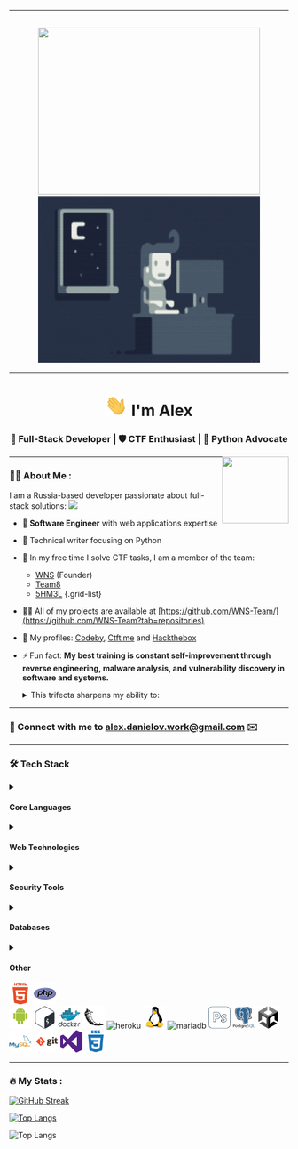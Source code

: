 <!-- center code math uml theme:white -->

---

<div align="center">
  <img src="https://komarev.com/ghpvc/?username=WNS-Team&style=flat-square&color=blue" alt=""/> 
  <div align="center"> 
    <img src="https://media.giphy.com/media/vzO0Vc8b2VBLi/giphy.gif" width="400" height="300"/>
    <img src="https://raw.githubusercontent.com/AVS1508/AVS1508/master/assets/Night-Coding.gif" width="400" height="300"/> 
  </div>  
</div>

---

<h1 align="center">
  <img src="https://raw.githubusercontent.com/ABSphreak/ABSphreak/master/gifs/Hi.gif" width="40"> 
  I'm Alex
</h1>

<h3 align="center">🔧 Full-Stack Developer | 🛡️ CTF Enthusiast | 🐍 Python Advocate</h3>

<img align="right" src="https://media.giphy.com/media/ukMiDlCmdv2og/giphy.gif" width="120" height="120">

---

### :man_technologist: About Me :
I am a Russia-based developer passionate about full-stack solutions: <img src="https://media.giphy.com/media/WUlplcMpOCEmTGBtBW/giphy.gif" width="30"> 

* 💼 **Software Engineer** with web applications expertise  
* 📝 Technical writer focusing on Python 
* 🎯 In my free time I solve CTF tasks, I am a member of the team:  
  + [WNS](https://ctftime.org/team/165585/) (Founder)
  + [Team8](https://ctftime.org/team/11807/)
  + [5HM3L](https://ctftime.org/team/151934/)
  {.grid-list}
* 👨‍💻 All of my projects are available at [https://github.com/WNS-Team/](https://github.com/WNS-Team?tab=repositories)
* 📝 My profiles: [Codeby](https://codeby.games/users/WNS), [Ctftime](https://ctftime.org/team/165585/) and [Hackthebox](https://app.hackthebox.com/profile/813050)
* ⚡ Fun fact: 
**My best training is constant self-improvement through reverse engineering, malware analysis, and vulnerability discovery in software and systems.**
  <details>
    <summary>This trifecta sharpens my ability to:</summary>

        🔍 Deconstruct malicious code (understanding attack vectors and payload behavior),
        🛠️ Identify security flaws (exploring memory corruption, logic errors, and misconfigurations),
        💡 Develop mitigations (bridging offensive insights with defensive strategies).

        By dissecting threats and probing for weaknesses, 
        I refine my skills in both exploiting and hardening systems — 
        a cycle that fuels growth in cybersecurity.

  </details>

---

### 🧾 Connect with me to [alex.danielov.work@gmail.com](mailto:alex.danielov.work@gmail.com) ✉️

---

### 🛠️ Tech Stack

<details>
  <summary> 

  #### Core Languages
  
  </summary>
    <img src="https://github.com/devicons/devicon/blob/master/icons/python/python-original-wordmark.svg" title="Python" **alt="Git" width="40" height="40"/>
    <img src="https://github.com/devicons/devicon/blob/master/icons/javascript/javascript-original.svg" title="JavaScript" alt="JavaScript" width="40" height="40"/>&nbsp;
    <img src="https://github.com/devicons/devicon/blob/master/icons/java/java-original-wordmark.svg" title="Java" alt="Java" width="40" height="40"/>&nbsp;
    <img src="https://raw.githubusercontent.com/devicons/devicon/master/icons/cplusplus/cplusplus-original.svg" title="C++" alt="cplusplus" width="40" height="40"/>
    <img src="https://raw.githubusercontent.com/devicons/devicon/master/icons/csharp/csharp-original.svg" title="C#" alt="csharp" width="40" height="40"/>
</details>

<details>
  <summary> 

  #### Web Technologies 

  </summary>
    <img src="https://github.com/devicons/devicon/blob/master/icons/nodejs/nodejs-original-wordmark.svg" title="NodeJS" alt="NodeJS" width="40" height="40"/>&nbsp;
    <img src="https://cdn.worldvectorlogo.com/logos/django.svg" title="Django" alt="django" width="40" height="40"/>
</details>

<details>
  <summary> 

  #### Security Tools

  </summary>

</details>

<details>
  <summary> 

  #### Databases

  </summary>

</details>

<details>
  <summary> 

  #### Other

  </summary>

</details>


<div align="left"> 
   <img src="https://github.com/devicons/devicon/blob/master/icons/html5/html5-plain-wordmark.svg" title="Html" **alt="Git" width="40" height="40"/>


  <img src="https://raw.githubusercontent.com/devicons/devicon/master/icons/php/php-original.svg" title="Php" alt="php" width="40" height="40"/>  
</div>
<div>
  <img src="https://raw.githubusercontent.com/devicons/devicon/master/icons/android/android-original-wordmark.svg"  title="Android" alt="android" width="40" height="40"/>
  <img src="https://github.com/devicons/devicon/blob/master/icons/bash/bash-original.svg"  title="Bash" alt="bash" width="40" height="40"/>
  <img src="https://raw.githubusercontent.com/devicons/devicon/master/icons/docker/docker-original-wordmark.svg" title="Docker" alt="docker" width="40" height="40"/>
  <img src="https://github.com/devicons/devicon/blob/master/icons/flask/flask-original.svg" title="Flask" alt="flask" width="40" height="40"/>
  <img src="https://www.vectorlogo.zone/logos/heroku/heroku-icon.svg" title="Heroku" alt="heroku" width="40" height="40"/>
  <img src="https://raw.githubusercontent.com/devicons/devicon/master/icons/linux/linux-original.svg" title="Linux" alt="linux" width="40" height="40"/>
  <img src="https://www.vectorlogo.zone/logos/mariadb/mariadb-icon.svg" title="Mariadb" alt="mariadb" width="40" height="40"/>
  <img src="https://raw.githubusercontent.com/devicons/devicon/master/icons/photoshop/photoshop-line.svg" title="Photoshop" alt="photoshop" width="40" height="40"/>
  <img src="https://raw.githubusercontent.com/devicons/devicon/master/icons/postgresql/postgresql-original-wordmark.svg" title="Postgresql" alt="postgresql" width="40" height="40"/>
  <img src="https://github.com/devicons/devicon/blob/master/icons/unity/unity-original.svg" title="Unity" alt="unity" width="40" height="40"/>  
  <img src="https://github.com/devicons/devicon/blob/master/icons/mysql/mysql-original-wordmark.svg" title="MySQL"  alt="MySQL" width="40" height="40"/>&nbsp;
  <img src="https://github.com/devicons/devicon/blob/master/icons/git/git-original-wordmark.svg" title="Git" **alt="Git" width="40" height="40"/>
  <img src="https://github.com/devicons/devicon/blob/master/icons/visualstudio/visualstudio-plain.svg" title="Visual Studio" **alt="Git" width="40" height="40"/>
    <img src="https://github.com/devicons/devicon/blob/master/icons/css3/css3-plain-wordmark.svg" title="CSS" **alt="Git" width="40" height="40"/>     
</div>

---
 
### :fire: My Stats :
[![GitHub Streak](http://github-readme-streak-stats.herokuapp.com?user=WNS-Team&theme=dark&hide_border=true)](https://git.io/streak-stats)

[![Top Langs](https://github-readme-stats.vercel.app/api/top-langs/?username=WNS-Team&layout=compact&theme=vision-friendly-dark)](https://github.com/anuraghazra/github-readme-stats)

![Top Langs](https://github-readme-stats.vercel.app/api?username=wns-team&show_icons=true&locale=en)




